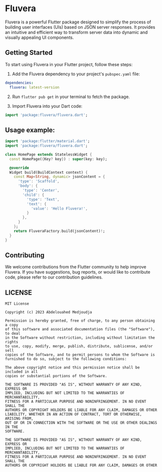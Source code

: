 # Fluvera

Fluvera is a powerful Flutter package designed to simplify the process of building user interfaces (UIs) based on JSON server responses. It provides an intuitive and efficient way to transform server data into dynamic and visually appealing UI components.

## Getting Started

To start using Fluvera in your Flutter project, follow these steps:

1. Add the Fluvera dependency to your project's `pubspec.yaml` file:

```yaml
dependencies:
  fluvera: latest-version
```

2. Run  ```flutter pub get```  in your terminal to fetch the package.

3. Import Fluvera into your Dart code:
```dart
import 'package:fluvera/fluvera.dart';
```

## Usage example:
```dart
import 'package:flutter/material.dart';
import 'package:fluvera/fluvera.dart';

class HomePage extends StatelessWidget {
  const HomePage({Key? key}) : super(key: key);

  @override
  Widget build(BuildContext context) {
    const Map<String, dynamic> jsonContent = {
      'type': 'Scaffold',
      'body': {
        'type': 'Center',
        'child': {
          'type': 'Text',
          'text': {
            'value': 'Hello Fluvera!',
          }
        },
      }
    };
    return FluveraFactory.build(jsonContent)!;
  }
}
```

## Contributing
We welcome contributions from the Flutter community to help improve Fluvera. If you have suggestions, bug reports, or would like to contribute code, please refer to our contribution guidelines.

## LICENSE

```legal
MIT License

Copyright (c) 2023 Abdelouahed Medjoudja

Permission is hereby granted, free of charge, to any person obtaining a copy
of this software and associated documentation files (the "Software"), to deal
in the Software without restriction, including without limitation the rights
to use, copy, modify, merge, publish, distribute, sublicense, and/or sell
copies of the Software, and to permit persons to whom the Software is
furnished to do so, subject to the following conditions:

The above copyright notice and this permission notice shall be included in all
copies or substantial portions of the Software.

THE SOFTWARE IS PROVIDED "AS IS", WITHOUT WARRANTY OF ANY KIND, EXPRESS OR
IMPLIED, INCLUDING BUT NOT LIMITED TO THE WARRANTIES OF MERCHANTABILITY,
FITNESS FOR A PARTICULAR PURPOSE AND NONINFRINGEMENT. IN NO EVENT SHALL THE
AUTHORS OR COPYRIGHT HOLDERS BE LIABLE FOR ANY CLAIM, DAMAGES OR OTHER
LIABILITY, WHETHER IN AN ACTION OF CONTRACT, TORT OR OTHERWISE, ARISING FROM,
OUT OF OR IN CONNECTION WITH THE SOFTWARE OR THE USE OR OTHER DEALINGS IN THE
SOFTWARE.

THE SOFTWARE IS PROVIDED "AS IS", WITHOUT WARRANTY OF ANY KIND, EXPRESS OR
IMPLIED, INCLUDING BUT NOT LIMITED TO THE WARRANTIES OF MERCHANTABILITY,
FITNESS FOR A PARTICULAR PURPOSE AND NONINFRINGEMENT. IN NO EVENT SHALL THE
AUTHORS OR COPYRIGHT HOLDERS BE LIABLE FOR ANY CLAIM, DAMAGES OR OTHER
